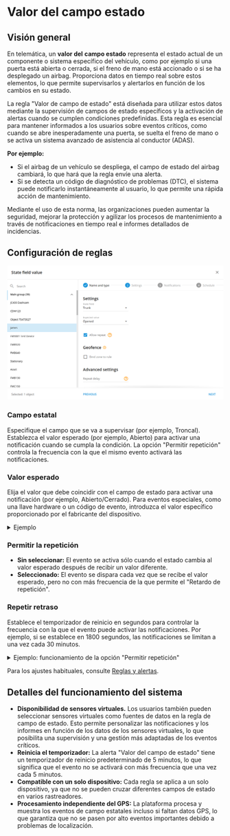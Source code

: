 # Valor del campo estado

## Visión general

En telemática, un **valor del** **campo estado** representa el estado actual de un componente o sistema específico del vehículo, como por ejemplo si una puerta está abierta o cerrada, si el freno de mano está accionado o si se ha desplegado un airbag. Proporciona datos en tiempo real sobre estos elementos, lo que permite supervisarlos y alertarlos en función de los cambios en su estado.

La regla "Valor de campo de estado" está diseñada para utilizar estos datos mediante la supervisión de campos de estado específicos y la activación de alertas cuando se cumplen condiciones predefinidas. Esta regla es esencial para mantener informados a los usuarios sobre eventos críticos, como cuando se abre inesperadamente una puerta, se suelta el freno de mano o se activa un sistema avanzado de asistencia al conductor (ADAS).

**Por ejemplo:**

* Si el airbag de un vehículo se despliega, el campo de estado del airbag cambiará, lo que hará que la regla envíe una alerta.
* Si se detecta un código de diagnóstico de problemas (DTC), el sistema puede notificarlo instantáneamente al usuario, lo que permite una rápida acción de mantenimiento.

Mediante el uso de esta norma, las organizaciones pueden aumentar la seguridad, mejorar la protección y agilizar los procesos de mantenimiento a través de notificaciones en tiempo real e informes detallados de incidencias.

## Configuración de reglas

![](../../../gua-del-usuario/reglas-y-alertas/entradas-y-salidas/attachments/image-20240814-032608.png)

### Campo estatal

Especifique el campo que se va a supervisar (por ejemplo, Troncal). Establezca el valor esperado (por ejemplo, Abierto) para activar una notificación cuando se cumpla la condición. La opción "Permitir repetición" controla la frecuencia con la que el mismo evento activará las notificaciones.

### Valor esperado

Elija el valor que debe coincidir con el campo de estado para activar una notificación (por ejemplo, Abierto/Cerrado). Para eventos especiales, como una llave hardware o un código de evento, introduzca el valor específico proporcionado por el fabricante del dispositivo.

<details>

<summary>Ejemplo</summary>

En el siguiente ejemplo, si una clave de hardware tiene un valor personalizado, como A1DD3FC3452904D, la plataforma supervisará este valor específico en el campo hardware\_key y notificará al usuario cuando se detecte.

![](../../../gua-del-usuario/reglas-y-alertas/entradas-y-salidas/attachments/image-20240814-033823.png)

</details>

### Permitir la repetición

* **Sin seleccionar:** El evento se activa sólo cuando el estado cambia al valor esperado después de recibir un valor diferente.
* **Seleccionado:** El evento se dispara cada vez que se recibe el valor esperado, pero no con más frecuencia de la que permite el "Retardo de repetición".

### Repetir retraso

Establece el temporizador de reinicio en segundos para controlar la frecuencia con la que el evento puede activar las notificaciones. Por ejemplo, si se establece en 1800 segundos, las notificaciones se limitan a una vez cada 30 minutos.

<details>

<summary>Ejemplo: funcionamiento de la opción "Permitir repetición"</summary>

**Si la opción "Permitir repetición" no está seleccionada:**

Si la opción "Permitir repetición" no está seleccionada, el evento sólo se activará de nuevo si se recibe un valor diferente antes de que el valor esperado llegue de nuevo en un nuevo paquete de datos. Así es como funciona

* **09:00 AM:** La última clave recibida es A1DD3FC3452904D.
* **09:15 AM:** La plataforma recibe otro paquete de datos con el mismo valor de clave de hardware (A1DD3FC3452904D). No se activa ninguna notificación porque es el mismo valor que antes.
* **09:20 AM:** Se recibe un nuevo valor de clave de hardware, B99978233FDD1. No se genera ninguna notificación porque no se esperaba este valor. Sin embargo, el sistema está ahora preparado para activar una notificación si la clave original esperada (A1DD3FC3452904D) llega de nuevo.
* **09:30 AM:** La plataforma vuelve a recibir el valor de la clave de hardware A1DD3FC3452904D. Esta vez, se activa una notificación porque se ha recibido un valor diferente entre medias.

En resumen, las notificaciones sólo se activan cuando el valor esperado llega después de haber recibido un valor diferente.

**Cuando se selecciona "Permitir repetición":**

Si se selecciona la opción "Permitir repetición", el evento se activará cada vez que se reciba el valor esperado, dentro de los límites del temporizador "Retraso de repetición":

* **09:00 AM:** La última clave recibida es A1DD3FC3452904D.
* **09:15 AM:** La plataforma recibe otro paquete de datos con el mismo valor de clave de hardware (A1DD3FC3452904D). Se activa una notificación.
* **09:25 AM:** La plataforma vuelve a recibir el mismo valor de clave de hardware (A1DD3FC3452904D). Se activa otra notificación.
* **09:34 AM:** Se recibe un nuevo valor de clave de hardware, B99978233FDD1. No se activa ninguna notificación porque no se esperaba este valor.
* **09:45 AM.** La plataforma vuelve a recibir el valor de la clave de hardware A1DD3FC3452904D. Se activa una notificación.

En resumen, con la opción "Permitir repetición" seleccionada, las notificaciones se activan cada vez que se recibe el valor esperado, pero no más a menudo de lo permitido por el temporizador "Retraso de repetición".

**Nota:** Si se selecciona "Permitir repetición", el evento sólo se activará tantas veces como lo permita el temporizador de "Retardo de repetición". Para este tipo de regla, el temporizador de repetición por defecto es de 5 minutos, pero puede ajustarse mediante el campo "Retraso de repetición".

</details>

Para los ajustes habituales, consulte [Reglas y alertas](../).

## Detalles del funcionamiento del sistema

* **Disponibilidad de sensores virtuales.** Los usuarios también pueden seleccionar sensores virtuales como fuentes de datos en la regla de campo de estado. Esto permite personalizar las notificaciones y los informes en función de los datos de los sensores virtuales, lo que posibilita una supervisión y una gestión más adaptadas de los eventos críticos.
* **Reinicia el temporizador:** La alerta "Valor del campo de estado" tiene un temporizador de reinicio predeterminado de 5 minutos, lo que significa que el evento no se activará con más frecuencia que una vez cada 5 minutos.
* **Compatible con un solo dispositivo:** Cada regla se aplica a un solo dispositivo, ya que no se pueden cruzar diferentes campos de estado en varios rastreadores.
* **Procesamiento independiente del GPS:** La plataforma procesa y muestra los eventos de campo estatales incluso si faltan datos GPS, lo que garantiza que no se pasen por alto eventos importantes debido a problemas de localización.
